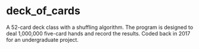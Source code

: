 # deck_of_cards
A 52-card deck class with a shuffling algorithm. The program is designed to deal 1,000,000 five-card hands and record the results. Coded back in 2017 for an undergraduate project.
